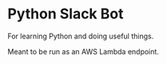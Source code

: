 # Python Slack Bot

For learning Python and doing useful things.

Meant to be run as an AWS Lambda endpoint.